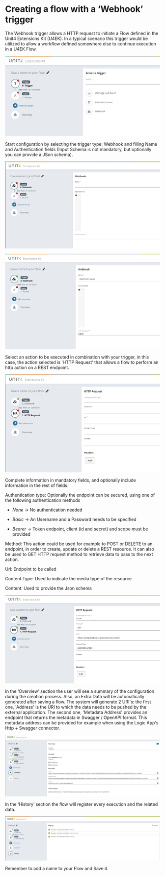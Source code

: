 ﻿# Creating a flow with a ‘Webhook’ trigger

The Webhook trigger allows a HTTP request to initiate a Flow defined in the Unit4 Extensions Kit (U4EK). In a typical scenario this trigger would be utilized to allow a workflow defined somewhere else to continue execution in a U4EK Flow.

![broken image](images/Webhook_1.jpg)

Start configuration by selecting the trigger type: Webhook and filling Name and Authentication fields (Input Schema is not mandatory, but optionally you can provide a JSon schema).

![broken image](images/Webhook_2.jpg)

![broken image](images/Webhook_3.jpg)

Select an action to be executed in combination with your trigger, in this case, the action selected is ‘HTTP Request’ that allows a flow to perform an http action on a REST endpoint.

![broken image](images/Webhook_4.jpg)

Complete information in mandatory fields, and optionally include information in the rest of fields.

Authentication type: Optionally the endpoint can be secured, using one of the following authentication methods

- _None_ -> No authentication needed

- _Basic_ -> An Username and a Password needs to be specified

- _Bearer_ -> Token endpoint, client (id and secret) and scope must be provided

Method: This action could be used for example to POST or DELETE to an endpoint, in order to create, update or delete a REST resource.
It can also be used to GET HTTP request method to retrieve data to pass to the next action.

Url: Endpoint to be called

Content Type: Used to indicate the media type of the resource

Content: Used to provide the Json schema
 

![broken image](images/Webhook_5.jpg)

In the ‘Overview’ section the user will see a summary of the configuration during the creation process. Also, an Extra Data will be automatically generated after saving a flow. The system will generate 2 URI's: the first one, 'Address' is the URI to which the data needs to be pushed by the external application. The second one, 'Metadata Address' provides an endpoint that returns the metadata in Swagger / OpenAPI format. This metadata address can be provided for example when using the Logic App's Http + Swagger connector.

![broken image](images/Webhook_6.jpg)

In the ‘History’ section the flow will register every execution and the related data.

![broken image](images/Webhook_7.jpg)

Remember to add a name to your Flow and Save it.